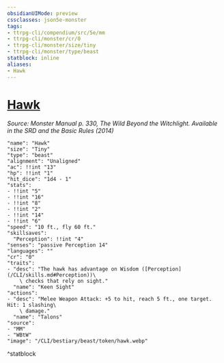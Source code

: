 ```yaml
---
obsidianUIMode: preview
cssclasses: json5e-monster
tags:
- ttrpg-cli/compendium/src/5e/mm
- ttrpg-cli/monster/cr/0
- ttrpg-cli/monster/size/tiny
- ttrpg-cli/monster/type/beast
statblock: inline
aliases:
- Hawk
---
```

# [Hawk](CLI/bestiary/beast/hawk.md)
*Source: Monster Manual p. 330, The Wild Beyond the Witchlight. Available in the <span title='Systems Reference Document (5.1)'>SRD</span> and the Basic Rules (2014)*  

```statblock
"name": "Hawk"
"size": "Tiny"
"type": "beast"
"alignment": "Unaligned"
"ac": !!int "13"
"hp": !!int "1"
"hit_dice": "1d4 - 1"
"stats":
- !!int "5"
- !!int "16"
- !!int "8"
- !!int "2"
- !!int "14"
- !!int "6"
"speed": "10 ft., fly 60 ft."
"skillsaves":
  "Perception": !!int "4"
"senses": "passive Perception 14"
"languages": ""
"cr": "0"
"traits":
- "desc": "The hawk has advantage on Wisdom ([Perception](/CLI/skills.md#Perception))\
    \ checks that rely on sight."
  "name": "Keen Sight"
"actions":
- "desc": "Melee Weapon Attack: +5 to hit, reach 5 ft., one target. Hit: 1 slashing\
    \ damage."
  "name": "Talons"
"source":
- "MM"
- "WBtW"
"image": "/CLI/bestiary/beast/token/hawk.webp"
```
^statblock
